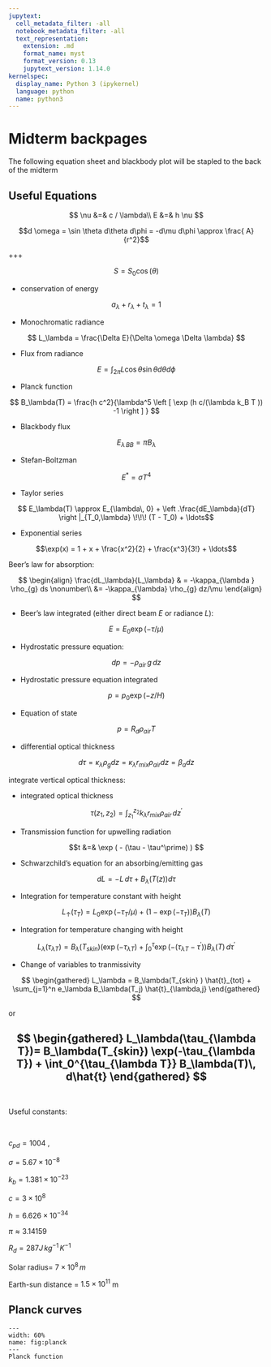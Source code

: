 ```yaml
---
jupytext:
  cell_metadata_filter: -all
  notebook_metadata_filter: -all
  text_representation:
    extension: .md
    format_name: myst
    format_version: 0.13
    jupytext_version: 1.14.0
kernelspec:
  display_name: Python 3 (ipykernel)
  language: python
  name: python3
---
```


# Midterm backpages

The following equation sheet and blackbody plot will be stapled to the
back of the midterm

## Useful Equations

$$
  \nu &=& c / \lambda\\
   E &=& h \nu
$$

$$d \omega = \sin \theta d\theta d\phi = -d\mu d\phi \approx \frac{ A}{r^2}$$

+++

$$
S = S_0 \cos(\theta)
$$

- conservation of energy

$$
a_\lambda + r_\lambda + t_\lambda = 1
$$

- Monochromatic radiance

$$
L_\lambda = \frac{\Delta E}{\Delta \omega \Delta \lambda}
$$

- Flux from radiance

$$
E = \int_{2 \pi} L \cos \theta \sin \theta d \theta d \phi
$$

- Planck function

$$
B_\lambda(T)  = \frac{h c^2}{\lambda^5 \left [ \exp (h c/(\lambda k_B T )) -1 \right ] }
$$

- Blackbody flux

$$E_{\lambda\,BB} = \pi B_\lambda$$

- Stefan-Boltzman

$$E^* =\sigma T^4$$

- Taylor series

$$ E_\lambda(T) \approx E_{\lambda\, 0} + \left .\frac{dE_\lambda}{dT}  \right |_{T_0,\lambda} \!\!\! (T - T_0) + \ldots$$

- Exponential series

$$\exp(x) = 1 + x +  \frac{x^2}{2} + \frac{x^3}{3!} + \ldots$$

Beer’s law for absorption:


$$
\begin{align}
\frac{dL_\lambda}{L_\lambda}  & =    -\kappa_{\lambda } \rho_{g} ds \nonumber\\
 &= -\kappa_{\lambda} \rho_{g} dz/\mu
\end{align}
$$

- Beer’s law integrated (either direct beam $E$ or radiance $L$):

$$E= E_0 \exp (- \tau/\mu)$$

- Hydrostatic pressure equation:


$$dp = -\rho_{air}\, g\, dz$$

- Hydrostatic pressure equation integrated

$$p = p_0 \exp(-z/H)$$

- Equation of state

$$p = R_d \rho_{air} T$$

- differential optical thickness


$$ d \tau =  \kappa_\lambda \rho_g dz = \kappa_\lambda r_{mix} \rho_{air} dz = \beta_a dz$$

integrate vertical optical thickness:

- integrated optical thickness

$$ \tau(z_1, z_2 ) = \int_{z_1}^{z_{2}} k_\lambda r_{mix} \rho_{air}\, dz^\prime$$

- Transmission function for upwelling radiation

$$t &=& \exp ( - (\tau - \tau^\prime) ) $$


- Schwarzchild’s equation for an absorbing/emitting gas

$$dL = -L\, d\tau + B_{\lambda}(T(z)) d \tau $$

- Integration for temperature constant with height



$$L_\uparrow(\tau_T) = L_0 \exp( - \tau_T /\mu) + (1 - \exp( - \tau_T)) B_\lambda(T)$$

- Integration for temperature changing with height

$$
     L_\lambda(\tau_{\lambda T})= B_\lambda(T_{skin})( \exp(-\tau_{\lambda T}) +    \int_0^{\tau} \exp\left(  - (\tau_{\lambda T} -\tau^\prime) \right ) 
     B_\lambda(T)\, d\tau^\prime 
$$

- Change of variables to tranmissivity

$$
\begin{gathered}
 L_\lambda = B_\lambda(T_{skin} ) \hat{t}_{tot} + \sum_{j=1}^n e_\lambda B_\lambda(T_j)
   \hat{t}_{\lambda,j}
\end{gathered}
$$

or

$$
\begin{gathered}
L_\lambda(\tau_{\lambda T})= B_\lambda(T_{skin}) \exp(-\tau_{\lambda T}) +    \int_0^{\tau_{\lambda T}} B_\lambda(T)\, d\hat{t}
\end{gathered}
$$
------------------------------------------------------------------------

$~$

Useful constants:

$~$

$c_{pd}=1004$ ,

$\sigma=5.67 \times  10^{-8}$

$k_b = 1.381  \times 10^{-23}$

$c=3 \times 10^{8}$

$h=6.626 \times 10^{-34}$

$\pi \approx 3.14159$

$R_d=287 {J\,kg^{-1}\,K^{-1}}$

Solar radius= $7 \times 10^8\,m$

Earth-sun distance = $1.5 \times 10^{11}$ m

## Planck curves

```{figure} ./a301_planck.png
---
width: 60%
name: fig:planck
---
Planck function
```
